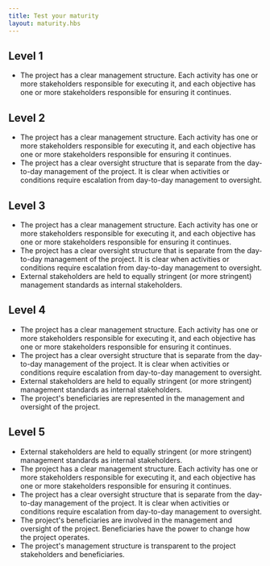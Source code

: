 ```yaml
---
title: Test your maturity
layout: maturity.hbs
---
```


## Level 1
* The project has a clear management structure. Each activity has one or more stakeholders responsible for executing it, and each objective has one or more stakeholders responsible for ensuring it continues. 

## Level 2
* The project has a clear management structure. Each activity has one or more stakeholders responsible for executing it, and each objective has one or more stakeholders responsible for ensuring it continues. 
* The project has a clear oversight structure that is separate from the day-to-day management of the project. It is clear when activities or conditions require escalation from day-to-day management to oversight.

## Level 3
* The project has a clear management structure. Each activity has one or more stakeholders responsible for executing it, and each objective has one or more stakeholders responsible for ensuring it continues. 
* The project has a clear oversight structure that is separate from the day-to-day management of the project. It is clear when activities or conditions require escalation from day-to-day management to oversight.
* External stakeholders are held to equally stringent (or more stringent) management standards as internal stakeholders.

## Level 4
* The project has a clear management structure. Each activity has one or more stakeholders responsible for executing it, and each objective has one or more stakeholders responsible for ensuring it continues. 
* The project has a clear oversight structure that is separate from the day-to-day management of the project. It is clear when activities or conditions require escalation from day-to-day management to oversight.
* External stakeholders are held to equally stringent (or more stringent) management standards as internal stakeholders.
* The project's beneficiaries are represented in the management and oversight of the project.

## Level 5
* External stakeholders are held to equally stringent (or more stringent) management standards as internal stakeholders.
* The project has a clear management structure. Each activity has one or more stakeholders responsible for executing it, and each objective has one or more stakeholders responsible for ensuring it continues. 
* The project has a clear oversight structure that is separate from the day-to-day management of the project. It is clear when activities or conditions require escalation from day-to-day management to oversight.
* The project's beneficiaries are involved in the management and oversight of the project. Beneficiaries have the power to change how the project operates.
* The project's management structure is transparent to the project stakeholders and beneficiaries.
